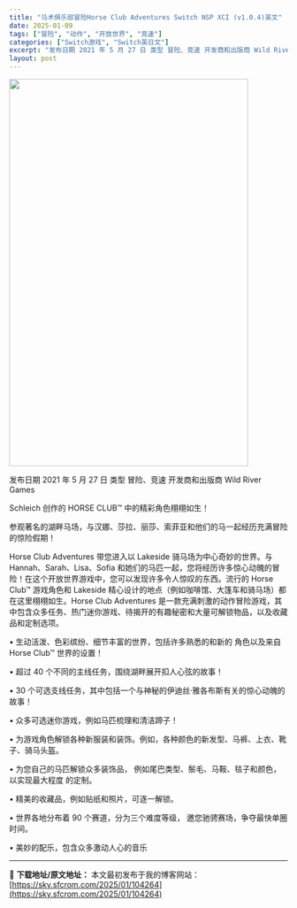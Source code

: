 ```yaml
---
title: "马术俱乐部冒险Horse Club Adventures Switch NSP XCI (v1.0.4)英文"
date: 2025-01-09
tags: ["冒险", "动作", "开放世界", "竞速"]
categories: ["Switch游戏", "Switch英日文"]
excerpt: "发布日期 2021 年 5 月 27 日 类型 冒险、竞速 开发商和出版商 Wild River Games Schleich 创作的 HORSE CLUB™ 中的精彩角色栩栩如生！ 参观著名的湖畔马场，与汉娜、莎拉、丽莎、索菲亚和他们的马一起经历充满冒险的惊险假期！ Horse Club Adve&hellip;"
layout: post
---
```


<img class="aligncenter size-full wp-image-104257" src="https://sky.sfcrom.com/wp-content/uploads/2025/01/2025010906563485.webp" alt="" width="432" height="700" />

发布日期 2021 年 5 月 27 日
类型 冒险、竞速
开发商和出版商 Wild River Games

Schleich 创作的 HORSE CLUB™ 中的精彩角色栩栩如生！

参观著名的湖畔马场，与汉娜、莎拉、丽莎、索菲亚和他们的马一起经历充满冒险的惊险假期！

Horse Club Adventures 带您进入以 Lakeside 骑马场为中心奇妙的世界。与 Hannah、Sarah、Lisa、Sofia 和她们的马匹一起，您将经历许多惊心动魄的冒险！在这个开放世界游戏中，您可以发现许多令人惊叹的东西。流行的 Horse Club™ 游戏角色和 Lakeside 精心设计的地点（例如咖啡馆、大篷车和骑马场）都在这里栩栩如生。Horse
Club Adventures 是一款充满刺激的动作冒险游戏，其中包含众多任务、热门迷你游戏、待揭开的有趣秘密和大量可解锁物品，以及收藏品和定制选项。

• 生动活泼、色彩缤纷、细节丰富的世界，包括许多熟悉的和新的
角色以及来自 Horse Club™ 世界的设置！

• 超过 40 个不同的主线任务，围绕湖畔展开扣人心弦的故事！

• 30 个可选支线任务，其中包括一个与神秘的伊迪丝·雅各布斯有关的惊心动魄的故事！

• 众多可选迷你游戏，例如马匹梳理和清洁蹄子！

• 为游戏角色解锁各种新服装和装饰。例如，各种颜色的新发型、马裤、上衣、靴子、骑马头盔。

• 为您自己的马匹解锁众多装饰品，
例如尾巴类型、鬃毛、马鞍、毯子和颜色，以实现最大程度
的定制。

• 精美的收藏品，例如贴纸和照片，可逐一解锁。

• 世界各地分布着 90 个赛道，分为三个难度等级，
邀您驰骋赛场，争夺最快单圈时间。

• 美妙的配乐，包含众多激动人心的音乐

---
📖 **下载地址/原文地址：** 本文最初发布于我的博客网站：[https://sky.sfcrom.com/2025/01/104264](https://sky.sfcrom.com/2025/01/104264)
